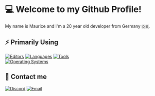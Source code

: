 # 💻 Welcome to my Github Profile!

My name is Maurice and I'm a 20 year old developer from Germany 🇩🇪.

## ⚡ Primarily Using

[![Editors](https://skillicons.dev/icons?i=idea)](https://skillicons.dev)
[![Languages](https://skillicons.dev/icons?i=java)](https://skillicons.dev)
[![Tools](https://skillicons.dev/icons?i=docker)](https://skillicons.dev)  
[![Operating Systems](https://skillicons.dev/icons?i=ubuntu,windows)](https://skillicons.dev)

## 📲 Contact me

[![Discord](https://skillicons.dev/icons?i=discord)](https://discordapp.com/users/398509167351955456/)
[![Email](https://skillicons.dev/icons?i=gmail)](mailto:contact@schorn.md)
